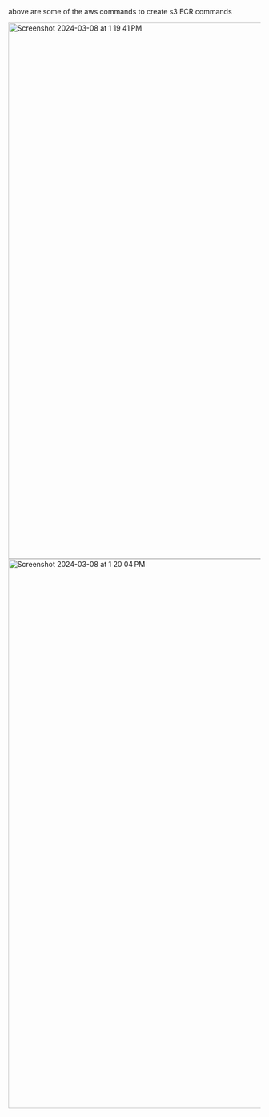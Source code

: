 above are some of the aws commands to create s3 ECR commands


<img width="1068" alt="Screenshot 2024-03-08 at 1 19 41 PM" src="https://github.com/saidevops8989/awscli/assets/145161007/36a58b7e-d4b3-4aea-86ca-2b182d8209a4">

<img width="1095" alt="Screenshot 2024-03-08 at 1 20 04 PM" src="https://github.com/saidevops8989/awscli/assets/145161007/421aa227-6aff-4c2e-9ecb-e7b89fa21c55">
